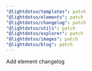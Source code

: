 ```yaml
---
"@lightdotso/templates": patch
"@lightdotso/elements": patch
"@lightdotso/changelog": patch
"@lightdotso/utils": patch
"@lightdotso/explorer": patch
"@lightdotso/images": patch
"@lightdotso/blog": patch
---
```


Add element changelog
